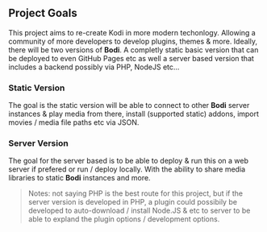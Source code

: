 ## Project Goals

This project aims to re-create Kodi in more modern techonlogy. Allowing a community of more developers to develop plugins, themes & more. Ideally, there will be two versions
of <b>Bodi</b>. A completly static basic version that can be deployed to even GitHub Pages etc as well a server based version that includes a backend possibly via PHP, NodeJS etc...


### Static Version 

The goal is the static version will be able to connect to other <b>Bodi</b> server instances & play media from there, install (supported static) addons, import movies / media file paths etc via JSON.

### Server Version

The goal for the server based is to be able to deploy & run this on a web server if prefered or run / deploy locally. With the ability to share media libraries to static <b>Bodi</b> instances and more. 

> Notes: not saying PHP is the best route for this project, but if the server version is developed in PHP, a plugin could possibily be developed to auto-download / install Node.JS & etc to server to be able to expland the plugin options / development options. 

